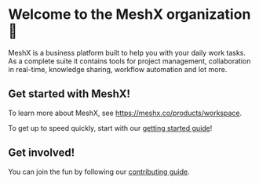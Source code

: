 # Welcome to the MeshX organization 👋

MeshX is a business platform built to help you with your daily work tasks.
As a complete suite it contains tools for project management, collaboration in real-time, knowledge sharing, workflow automation and lot more.

## Get started with MeshX!

To learn more about MeshX, see <https://meshx.co/products/workspace>.

To get up to speed quickly, start with our [getting started guide](https://meshx.co/docs/get-started)!

 ## Get involved!

You can join the fun by following our [contributing guide](https://github.com/meshx-org/meshx/blob/main/CONTRIBUTING.md).


